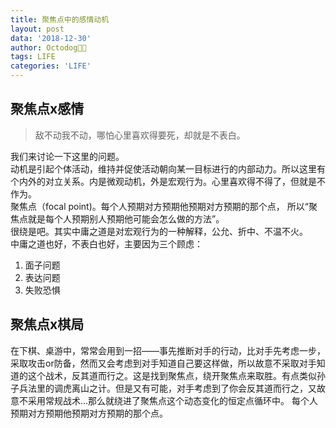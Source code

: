 ```yaml
---
title: 聚焦点中的感情动机
layout: post
data: '2018-12-30'
author: Octodog🐙🐶
tags: LIFE
categories: 'LIFE'
---
```


## 聚焦点x感情

> 敌不动我不动，哪怕心里喜欢得要死，却就是不表白。

我们来讨论一下这里的问题。
<br/>
动机是引起个体活动，维持并促使活动朝向某一目标进行的内部动力。所以这里有个内外的对立关系。内是微观动机，外是宏观行为。心里喜欢得不得了，但就是不作为。
<br/>
聚焦点（focal point)。每个人预期对方预期他预期对方预期的那个点， 所以“聚焦点就是每个人预期别人预期他可能会怎么做的方法”。
<br/>
很绕是吧。其实中庸之道是对宏观行为的一种解释，公允、折中、不温不火。
<br/>
中庸之道也好，不表白也好，主要因为三个顾虑：
1. 面子问题
2. 表达问题
3. 失败恐惧


## 聚焦点x棋局

在下棋、桌游中，常常会用到一招——事先推断对手的行动，比对手先考虑一步，采取攻击or防备，然而又会考虑到对手知道自己要这样做，所以故意不采取对手知道的这个战术，反其道而行之。这是找到聚焦点，绕开聚焦点来取胜。有点类似孙子兵法里的调虎离山之计。但是又有可能，对手考虑到了你会反其道而行之，又故意不采用常规战术…那么就绕进了聚焦点这个动态变化的恒定点循环中。
每个人预期对方预期他预期对方预期的那个点。